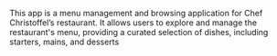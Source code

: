 This app is a menu management and browsing application for Chef Christoffel’s restaurant. It allows users to explore and manage the restaurant's menu, providing a curated selection of dishes, including starters, mains, and desserts
